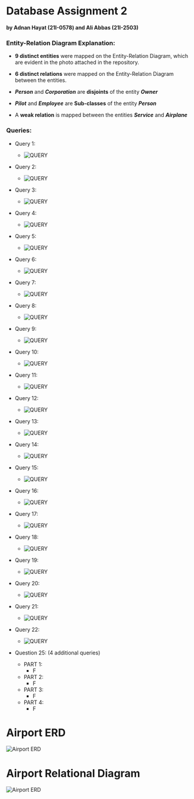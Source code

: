 # Database Assignment 2
__by Adnan Hayat (21I-0578) and Ali Abbas (21I-2503)__  

### Entity-Relation Diagram Explanation:
+ __9 distinct entities__ were mapped on the Entity-Relation Diagram, which are evident in the photo attached in the repository.
- __6 distinct relations__ were mapped on the Entity-Relation Diagram between the entities.
+ __*Person*__ and __*Corporation*__ are __disjoints__ of the entity __*Owner*__
- __*Pilot*__ and __*Employee*__ are __Sub-classes__ of the entity __*Person*__
+ A __weak relation__ is mapped between the entities __*Service*__ and __*Airplane*__

### Queries:
- Query 1:
  - ![QUERY](https://github.com/aliabbasnagari/i212503_Assignment_2_DB/blob/main/query_screenshots/q1.png)

- Query 2:
  - ![QUERY](https://github.com/aliabbasnagari/i212503_Assignment_2_DB/blob/main/query_screenshots/q2.png)
- Query 3:
  - ![QUERY](https://github.com/aliabbasnagari/i212503_Assignment_2_DB/blob/main/query_screenshots/q3.png)
- Query 4:
  - ![QUERY](https://github.com/aliabbasnagari/i212503_Assignment_2_DB/blob/main/query_screenshots/q4.png)
- Query 5:
  - ![QUERY](https://github.com/aliabbasnagari/i212503_Assignment_2_DB/blob/main/query_screenshots/q5.png)
- Query 6:
  - ![QUERY](https://github.com/aliabbasnagari/i212503_Assignment_2_DB/blob/main/query_screenshots/q6.png)
- Query 7:
  - ![QUERY](https://github.com/aliabbasnagari/i212503_Assignment_2_DB/blob/main/query_screenshots/q7.png)
- Query 8:
  - ![QUERY](https://github.com/aliabbasnagari/i212503_Assignment_2_DB/blob/main/query_screenshots/q8.png)
- Query 9:
  - ![QUERY](https://github.com/aliabbasnagari/i212503_Assignment_2_DB/blob/main/query_screenshots/q9.png)
- Query 10:
  - ![QUERY](https://github.com/aliabbasnagari/i212503_Assignment_2_DB/blob/main/query_screenshots/q10.png)
- Query 11:
  - ![QUERY](https://github.com/aliabbasnagari/i212503_Assignment_2_DB/blob/main/query_screenshots/q11.png)
- Query 12:
  - ![QUERY](https://github.com/aliabbasnagari/i212503_Assignment_2_DB/blob/main/query_screenshots/q12.png)
- Query 13:
  - ![QUERY](https://github.com/aliabbasnagari/i212503_Assignment_2_DB/blob/main/query_screenshots/q13.png)
- Query 14:
  - ![QUERY](https://github.com/aliabbasnagari/i212503_Assignment_2_DB/blob/main/query_screenshots/q14.png)
- Query 15:
  - ![QUERY](https://github.com/aliabbasnagari/i212503_Assignment_2_DB/blob/main/query_screenshots/q15.png)
- Query 16:
  - ![QUERY](https://github.com/aliabbasnagari/i212503_Assignment_2_DB/blob/main/query_screenshots/q16.png)
- Query 17:
  - ![QUERY](https://github.com/aliabbasnagari/i212503_Assignment_2_DB/blob/main/query_screenshots/q17.png)
- Query 18:
  - ![QUERY](https://github.com/aliabbasnagari/i212503_Assignment_2_DB/blob/main/query_screenshots/q18.png)
- Query 19:
  - ![QUERY](https://github.com/aliabbasnagari/i212503_Assignment_2_DB/blob/main/query_screenshots/q19.png)
- Query 20:
  - ![QUERY](https://github.com/aliabbasnagari/i212503_Assignment_2_DB/blob/main/query_screenshots/q20.png)
- Query 21:
  - ![QUERY](https://github.com/aliabbasnagari/i212503_Assignment_2_DB/blob/main/query_screenshots/q21.png)
- Query 22:
  - ![QUERY](https://github.com/aliabbasnagari/i212503_Assignment_2_DB/blob/main/query_screenshots/q22.png)
  
- Question 25: (4 additional queries)
  - PART 1:
    - F
  - PART 2:
    - F
  - PART 3:
    - F
  - PART 4:
    - F
    
 # Airport ERD
![Airport ERD](https://github.com/aliabbasnagari/i212503_Assignment_2_DB/blob/main/AIRPORT.png)

 # Airport Relational Diagram
![Airport ERD](https://github.com/aliabbasnagari/i212503_Assignment_2_DB/blob/main/AIRPORT%20Relational%20Diagram.png)
